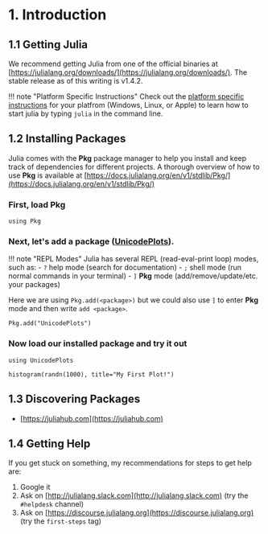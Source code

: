 # 1. Introduction

## 1.1 Getting Julia

We recommend getting Julia from one of the official binaries at [https://julialang.org/downloads/](https://julialang.org/downloads/).  The stable release as of this writing is v1.4.2.

!!! note "Platform Specific Instructions"
    Check out the [platform specific instructions](https://julialang.org/downloads/platform/) for your platfrom (Windows, Linux, or Apple) to learn how to start julia by typing `julia` in the command line.


## 1.2 Installing Packages

Julia comes with the **Pkg** package manager to help you install and keep track of dependencies for different projects.  A thorough overview of how to use **Pkg** is available at [https://docs.julialang.org/en/v1/stdlib/Pkg/](https://docs.julialang.org/en/v1/stdlib/Pkg/)

### First, load **Pkg**
  
```@repl 1
using Pkg
```

### Next, let's add a package ([**UnicodePlots**](https://github.com/Evizero/UnicodePlots.jl)).

!!! note "REPL Modes"
    Julia has several REPL (read-eval-print loop) modes, such as:
    - `?` help mode (search for documentation)
    - `;` shell mode (run normal commands in your terminal)
    - `]` **Pkg** mode (add/remove/update/etc. your packages)

Here we are using `Pkg.add(<package>)` but we could also use `]` to enter **Pkg** mode and then write `add <package>`.

```@repl 1
Pkg.add("UnicodePlots")
```

### Now load our installed package and try it out

```@repl 1
using UnicodePlots

histogram(randn(1000), title="My First Plot!")
```

## 1.3 Discovering Packages

- [https://juliahub.com](https://juliahub.com)

## 1.4 Getting Help

If you get stuck on something, my recommendations for steps to get help are:

1. Google it
2. Ask on [http://julialang.slack.com](http://julialang.slack.com) (try the `#helpdesk` channel)
3. Ask on [https://discourse.julialang.org](https://discourse.julialang.org) (try the `first-steps` tag)
